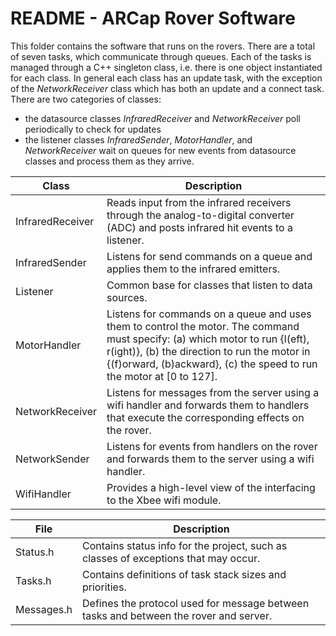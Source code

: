 # README - ARCap Rover Software

This folder contains the software that runs on the rovers. There are a total of seven tasks, which communicate through queues. Each of the tasks is managed through a C++ singleton class, i.e. there is one object instantiated for each class. In general each class has an update task, with the exception of the *NetworkReceiver* class which has both an update and a connect task. There are two categories of classes: 
- the datasource classes *InfraredReceiver* and *NetworkReceiver* poll periodically to check for updates
- the listener classes *InfraredSender*, *MotorHandler*, and *NetworkReceiver* wait on queues for new events from datasource classes and process them as they arrive.

Class 				| Description
-------------------	| ----------------
InfraredReceiver 	| Reads input from the infrared receivers through the analog-to-digital converter (ADC) and posts infrared hit events to a listener.
InfraredSender 		| Listens for send commands on a queue and applies them to the infrared emitters.
Listener 			| Common base for classes that listen to data sources.
MotorHandler 		| Listens for commands on a queue and uses them to control the motor. The command must specify: (a) which motor to run {l(eft), r(ight)}, (b) the direction to run the motor in {(f)orward, (b)ackward}, (c) the speed to run the motor at [0 to 127].
NetworkReceiver 	| Listens for messages from the server using a wifi handler and forwards them to handlers that execute the corresponding effects on the rover.
NetworkSender 		| Listens for events from handlers on the rover and forwards them to the server using a wifi handler.
WifiHandler 		| Provides a high-level view of the interfacing to the Xbee wifi module.

File 				| Description
------------------	| ----------------
Status.h			| Contains status info for the project, such as classes of exceptions that may occur.
Tasks.h				| Contains definitions of task stack sizes and priorities.
Messages.h			| Defines the protocol used for message between tasks and between the rover and server.
